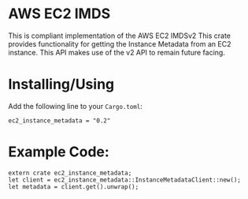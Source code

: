 # AWS EC2 IMDS
This is compliant implementation of the AWS EC2 IMDSv2
This crate provides functionality for getting the Instance Metadata from
an EC2 instance. This API makes use of the v2 API to remain future facing.

# Installing/Using
Add the following line to your `Cargo.toml`:

```
ec2_instance_metadata = "0.2"
```

# Example Code:

```
extern crate ec2_instance_metadata;
let client = ec2_instance_metadata::InstanceMetadataClient::new();
let metadata = client.get().unwrap();
```